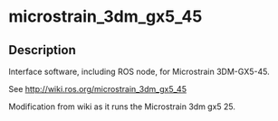 # microstrain_3dm_gx5_45

## Description

Interface software, including ROS node, for Microstrain 3DM-GX5-45.


See http://wiki.ros.org/microstrain_3dm_gx5_45

Modification from wiki as it runs the Microstrain 3dm gx5 25.
